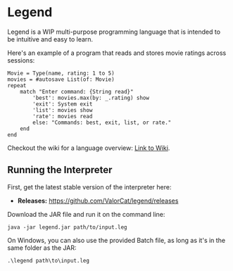 # Legend
Legend is a WIP multi-purpose programming language that is intended to be intuitive and easy to learn.

Here's an example of a program that reads and stores movie ratings across sessions:
```
Movie = Type(name, rating: 1 to 5)
movies = #autosave List(of: Movie)
repeat
    match "Enter command: {String read}"
        'best': movies.max(by: _.rating) show
        'exit': System exit
        'list': movies show
        'rate': movies read
        else: "Commands: best, exit, list, or rate."
    end
end
```

Checkout the wiki for a language overview: [Link to Wiki](https://github.com/ValorCat/legend/wiki).

## Running the Interpreter
First, get the latest stable version of the interpreter here:

- **Releases:** https://github.com/ValorCat/legend/releases

Download the JAR file and run it on the command line:

```
java -jar legend.jar path/to/input.leg
```

On Windows, you can also use the provided Batch file, as long as it's in the same folder as the JAR:

```
.\legend path\to\input.leg
```